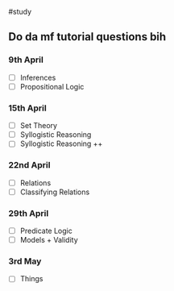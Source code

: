 #study

## Do da mf tutorial questions bih
### 9th April
- [ ] Inferences
- [ ] Propositional Logic

### 15th April
- [ ] Set Theory
- [ ] Syllogistic Reasoning
- [ ] Syllogistic Reasoning ++

### 22nd April
- [ ] Relations
- [ ] Classifying Relations

### 29th April
- [ ] Predicate Logic
- [ ] Models + Validity

### 3rd May
- [ ] Things
